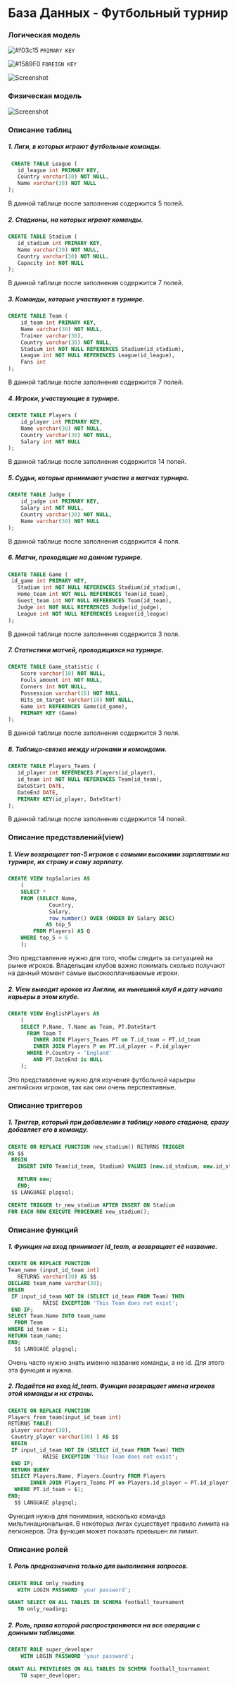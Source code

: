 # База Данных - Футбольный турнир

### Логическая модель


![#f03c15](https://placehold.it/15/f03c15/000000?text=+) `PRIMARY KEY`

![#1589F0](https://placehold.it/15/1589F0/000000?text=+) `FOREIGN KEY`

![Screenshot](ER-model.png)

### Физическая модель

![Screenshot](LogicModel.PNG)

### Описание таблиц
 ##### 1. Лиги, в которых играют футбольные команды.
   
 ```SQL
  CREATE TABLE League (
	id_league int PRIMARY KEY,
	Country varchar(30) NOT NULL,
	Name varchar(30) NOT NULL
);
```
 В данной таблице после заполнения содержится 5 полей.
 
 ##### 2. Стадионы, на которых играют команды.
 
 ```SQL
 CREATE TABLE Stadium (
	id_stadium int PRIMARY KEY,
	Name varchar(30) NOT NULL,
	Country varchar(30) NOT NULL,
	Capacity int NOT NULL
);
```
 В данной таблице после заполнения содержится 7 полей.
 
 ##### 3. Команды, которые участвуют в турнире.
 
```SQL
CREATE TABLE Team (
	id_team int PRIMARY KEY,
	Name varchar(30) NOT NULL,
	Trainer varchar(30),
	Country varchar(30) NOT NULL,
	Stadium int NOT NULL REFERENCES Stadium(id_stadium),
	League int NOT NULL REFERENCES League(id_league),
	Fans int
);
```

В данной таблице после заполнения содержится 7 полей.
 
 ##### 4. Игроки, участвующие в турнире.
 
```SQL
CREATE TABLE Players (
	id_player int PRIMARY KEY,
	Name varchar(30) NOT NULL,
	Country varchar(30) NOT NULL,
	Salary int NOT NULL
);
```
В данной таблице после заполнения содержится 14 полей.
 
 ##### 5. Судьи, которые принимают участие в матчах турнира.

```SQL
CREATE TABLE Judge (
	id_judge int PRIMARY KEY,
	Salary int NOT NULL,
	Country varchar(30) NOT NULL,
	Name varchar(30) NOT NULL
);
```
В данной таблице после заполнения содержится 4 поля.
 
 ##### 6. Матчи, проходящие на данном турнире.
 
 ```SQL
 CREATE TABLE Game (
  id_game int PRIMARY KEY,
	Stadium int NOT NULL REFERENCES Stadium(id_stadium),
	Home_team int NOT NULL REFERENCES Team(id_team),
	Guest_team int NOT NULL REFERENCES Team(id_team),
	Judge int NOT NULL REFERENCES Judge(id_judge),
	League int NOT NULL REFERENCES League(id_league)
);
```
В данной таблице после заполнения содержится 3 поля.

 ##### 7. Статистики матчей, проводящихся на турнире.
 
```SQL
CREATE TABLE Game_statistic (
	Score varchar(10) NOT NULL,
	Fouls_amount int NOT NULL,
	Corners int NOT NULL,
	Possession varchar(10) NOT NULL,
	Hits_on_target varchar(10) NOT NULL,
	Game int REFERENCES Game(id_game),
	PRIMARY KEY (Game)
);
```
В данной таблице после заполнения содержится 3 поля.

  ##### 8. Таблица-связка между игроками и командами.
 
 ```SQL
 CREATE TABLE Players_Teams (
	id_player int REFERENCES Players(id_player),
	id_team int NOT NULL REFERENCES Team(id_team),
	DateStart DATE,
	DateEnd DATE,
	PRIMARY KEY(id_player, DateStart)
);
```
В данной таблице после заполнения содержится 14 полей. 

### Описание представлений(view)

##### 1. View возвращает топ-5 игроков с самыми высокими зарплатами на турнире, их страну и саму зарплату.
```SQL
CREATE VIEW topSalaries AS
	(
	SELECT *
	FROM (SELECT Name,
		     Country,
		     Salary,
		     row_number() OVER (ORDER BY Salary DESC)
			AS top_5
		FROM Players) AS Q
	WHERE top_5 < 6
	);
```

Это представление нужно для того, чтобы следить за ситуацией на рынке игроков. Владельцам клубов важно понимать сколько получают
на данный момент самые высокооплачиваемые игроки.

##### 2. View выводит ироков из Англии, их нынешний клуб и дату начала карьеры в этом клубе.
```SQL
CREATE VIEW EnglishPlayers AS
	(
	SELECT P.Name, T.Name as Team, PT.DateStart
	  FROM Team T
		INNER JOIN Players_Teams PT on T.id_team = PT.id_team
		INNER JOIN Players P on PT.id_player = P.id_player
	  WHERE P.Country = 'England'
	    AND PT.DateEnd is NULL
	);
```

Это представление нужно для изучения футбольной карьеры английских игроков, так как они очень перспективные.

### Описание триггеров

 ##### 1. Триггер, который при добавлении в таблицу нового стадиона, сразу добавляет его в команду.
 
 ```SQL
 CREATE OR REPLACE FUNCTION new_stadium() RETURNS TRIGGER
AS $$
  BEGIN
    INSERT INTO Team(id_team, Stadium) VALUES (new.id_stadium, new.id_stadium);

    RETURN new;
	END;
  $$ LANGUAGE plpgsql;
  ```
  
  ```SQL
  CREATE TRIGGER tr_new_stadium AFTER INSERT ON Stadium
  FOR EACH ROW EXECUTE PROCEDURE new_stadium();
  ```
  
 
 ### Описание функций 
 
 ##### 1.  Функция на вход принимает id_team, а возвращает её название.
 
 ```SQL
 CREATE OR REPLACE FUNCTION
Team_name (input_id_team int)
	RETURNS varchar(30) AS $$
 DECLARE team_name varchar(30);
 BEGIN
  IF input_id_team NOT IN (SELECT id_team FROM Team) THEN
			RAISE EXCEPTION 'This Team does not exist';
  END IF;
 SELECT Team.Name INTO team_name
   FROM Team
 WHERE id_team = $1;
 RETURN team_name;
 END;
   $$ LANGUAGE plpgsql;
```
 
 Очень часто нужно знать именно название команды, а не id. Для этого эта функция и нужна.
 
 ##### 2.  Подаётся на вход id_team. Функция возвращает имена игроков этой команды и их страны.
 
 ```SQL
 CREATE OR REPLACE FUNCTION
Players_from_team(input_id_team int)
RETURNS TABLE(
  player varchar(30),
  Country_player varchar(30) ) AS $$
  BEGIN
  IF input_id_team NOT IN (SELECT id_team FROM Team) THEN
			RAISE EXCEPTION 'This Team does not exist';
  END IF;
  RETURN QUERY
  SELECT Players.Name, Players.Country FROM Players
    	INNER JOIN Players_Teams PT on Players.id_player = PT.id_player
   WHERE PT.id_team = $1;
 END;
   $$ LANGUAGE plpgsql;
 ```
 
 Функция нужна для понимания, насколько команда мильтинациональная. В некоторых лигах
 существует правило лимита на легионеров. Эта функция может показать превышен ли лимит.
 
 ### Описание ролей
 
 ##### 1. Роль предназначена только для выполнения запросов.
 
 ```SQL
 CREATE ROLE only_reading
	WITH LOGIN PASSWORD 'your password';

GRANT SELECT ON ALL TABLES IN SCHEMA football_tournament
	TO only_reading;
```

##### 2. Роль, права которой распространяются на все операции с данными таблицами.

```SQL
CREATE ROLE super_developer
	WITH LOGIN PASSWORD 'your password';

GRANT ALL PRIVILEGES ON ALL TABLES IN SCHEMA football_tournament
	TO super_developer;
```
